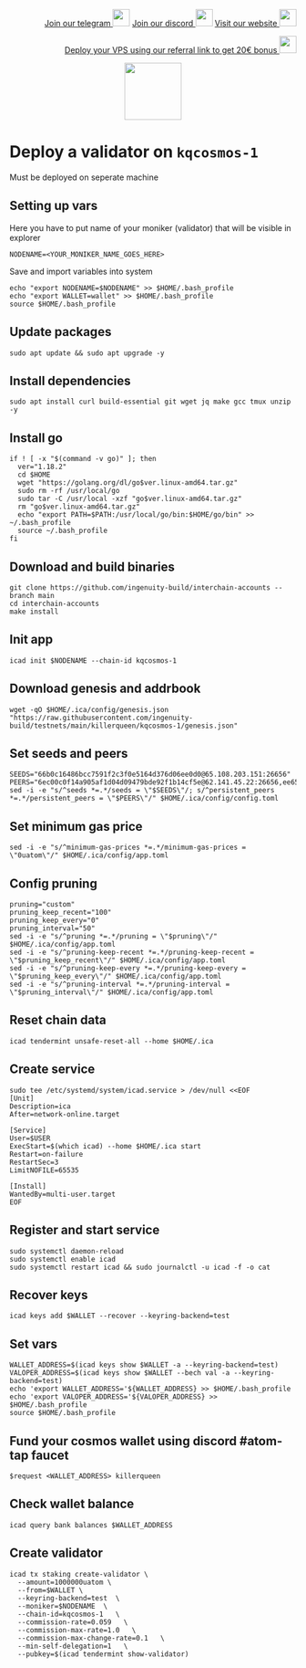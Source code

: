 <p style="font-size:14px" align="right">
<a href="https://t.me/kjnotes" target="_blank">Join our telegram <img src="https://user-images.githubusercontent.com/50621007/183283867-56b4d69f-bc6e-4939-b00a-72aa019d1aea.png" width="30"/></a>
<a href="https://discord.gg/fRVzvPBh" target="_blank">Join our discord <img src="https://user-images.githubusercontent.com/50621007/176236430-53b0f4de-41ff-41f7-92a1-4233890a90c8.png" width="30"/></a>
<a href="https://kjnodes.com/" target="_blank">Visit our website <img src="https://user-images.githubusercontent.com/50621007/168689709-7e537ca6-b6b8-4adc-9bd0-186ea4ea4aed.png" width="30"/></a>
</p>

<p style="font-size:14px" align="right">
<a href="https://hetzner.cloud/?ref=y8pQKS2nNy7i" target="_blank">Deploy your VPS using our referral link to get 20€ bonus <img src="https://user-images.githubusercontent.com/50621007/174612278-11716b2a-d662-487e-8085-3686278dd869.png" width="30"/></a>
</p>

<p align="center">
  <img height="100" height="auto" src="https://user-images.githubusercontent.com/50621007/166148846-93575afe-e3ce-4ca5-a3f7-a21e8a8609cb.png">
</p>

# Deploy a validator on `kqcosmos-1`
Must be deployed on seperate machine

## Setting up vars
Here you have to put name of your moniker (validator) that will be visible in explorer
```
NODENAME=<YOUR_MONIKER_NAME_GOES_HERE>
```

Save and import variables into system
```
echo "export NODENAME=$NODENAME" >> $HOME/.bash_profile
echo "export WALLET=wallet" >> $HOME/.bash_profile
source $HOME/.bash_profile
```

## Update packages
```
sudo apt update && sudo apt upgrade -y
```

## Install dependencies
```
sudo apt install curl build-essential git wget jq make gcc tmux unzip -y
```

## Install go
```
if ! [ -x "$(command -v go)" ]; then
  ver="1.18.2"
  cd $HOME
  wget "https://golang.org/dl/go$ver.linux-amd64.tar.gz"
  sudo rm -rf /usr/local/go
  sudo tar -C /usr/local -xzf "go$ver.linux-amd64.tar.gz"
  rm "go$ver.linux-amd64.tar.gz"
  echo "export PATH=$PATH:/usr/local/go/bin:$HOME/go/bin" >> ~/.bash_profile
  source ~/.bash_profile
fi
```

## Download and build binaries
```
git clone https://github.com/ingenuity-build/interchain-accounts --branch main
cd interchain-accounts
make install
```

## Init app
```
icad init $NODENAME --chain-id kqcosmos-1
```

## Download genesis and addrbook
```
wget -qO $HOME/.ica/config/genesis.json "https://raw.githubusercontent.com/ingenuity-build/testnets/main/killerqueen/kqcosmos-1/genesis.json"
```

## Set seeds and peers
```
SEEDS="66b0c16486bcc7591f2c3f0e5164d376d06ee0d0@65.108.203.151:26656"
PEERS="6ec00c0f14a905af1d04d09479bde92f1b14cf5e@62.141.45.22:26656,ee6562ed627fcc3f60ec13d5dc9265f0eaa801f3@95.217.222.229:26656,070ff3d748b1d2f23b3a00e0b92ce3e20c595cf4@178.128.221.82:26656,d3d17d76264ad6d20aecd8833d8686c13ff79e68@5.161.93.45:26656,950af7930be6c1b6242f719334040c43491ae842@194.163.169.166:26656,3df77e9140b74b84e9d19040956acfe364fbb41a@157.90.179.182:28656,adad6a9c45920682a8d4768c806f17e08c17f595@185.88.172.16:9096,9684550fab4cfac32b2fc2ce0933160ac87b42d5@95.217.109.218:26656,ef4bb5017c182bd8c7bb0bc0372b4ff5c4617b09@77.37.176.99:26686,7929bf49bdddb815b48820f2f560da03e861a412@20.68.193.38:26656,32eede4a257687a19cfd6505eb3c971215c078a4@65.108.242.147:26656,4f4ee05dabb57702ca6f3c9b587bac9947ca20a7@212.42.113.199:26756,55c9942a5725cb2b5d0fd6187437b59d6e3fabfc@135.181.140.225:36657"
sed -i -e "s/^seeds *=.*/seeds = \"$SEEDS\"/; s/^persistent_peers *=.*/persistent_peers = \"$PEERS\"/" $HOME/.ica/config/config.toml
```

## Set minimum gas price
```
sed -i -e "s/^minimum-gas-prices *=.*/minimum-gas-prices = \"0uatom\"/" $HOME/.ica/config/app.toml
```

## Config pruning
```
pruning="custom"
pruning_keep_recent="100"
pruning_keep_every="0"
pruning_interval="50"
sed -i -e "s/^pruning *=.*/pruning = \"$pruning\"/" $HOME/.ica/config/app.toml
sed -i -e "s/^pruning-keep-recent *=.*/pruning-keep-recent = \"$pruning_keep_recent\"/" $HOME/.ica/config/app.toml
sed -i -e "s/^pruning-keep-every *=.*/pruning-keep-every = \"$pruning_keep_every\"/" $HOME/.ica/config/app.toml
sed -i -e "s/^pruning-interval *=.*/pruning-interval = \"$pruning_interval\"/" $HOME/.ica/config/app.toml
```

## Reset chain data
```
icad tendermint unsafe-reset-all --home $HOME/.ica
```

## Create service
```
sudo tee /etc/systemd/system/icad.service > /dev/null <<EOF
[Unit]
Description=ica
After=network-online.target

[Service]
User=$USER
ExecStart=$(which icad) --home $HOME/.ica start
Restart=on-failure
RestartSec=3
LimitNOFILE=65535

[Install]
WantedBy=multi-user.target
EOF
```

## Register and start service
```
sudo systemctl daemon-reload
sudo systemctl enable icad
sudo systemctl restart icad && sudo journalctl -u icad -f -o cat
```

## Recover keys
```
icad keys add $WALLET --recover --keyring-backend=test
```

## Set vars
```
WALLET_ADDRESS=$(icad keys show $WALLET -a --keyring-backend=test)
VALOPER_ADDRESS=$(icad keys show $WALLET --bech val -a --keyring-backend=test)
echo 'export WALLET_ADDRESS='${WALLET_ADDRESS} >> $HOME/.bash_profile
echo 'export VALOPER_ADDRESS='${VALOPER_ADDRESS} >> $HOME/.bash_profile
source $HOME/.bash_profile
```

## Fund your cosmos wallet using discord #atom-tap faucet
```
$request <WALLET_ADDRESS> killerqueen
```

## Check wallet balance
```
icad query bank balances $WALLET_ADDRESS
```

## Create validator
```
icad tx staking create-validator \
  --amount=1000000uatom \
  --from=$WALLET \
  --keyring-backend=test  \
  --moniker=$NODENAME  \
  --chain-id=kqcosmos-1   \
  --commission-rate=0.059   \
  --commission-max-rate=1.0   \
  --commission-max-change-rate=0.1   \
  --min-self-delegation=1   \
  --pubkey=$(icad tendermint show-validator)
```
